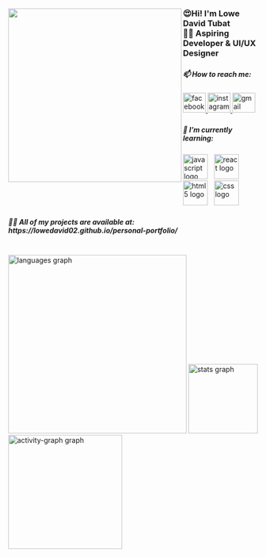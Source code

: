 <h3 align="left"></h3>

###

<img align="left" height="350" src="https://scontent.fmnl42-1.fna.fbcdn.net/v/t39.30808-6/475184438_638442968712450_447477625269461231_n.jpg?_nc_cat=101&ccb=1-7&_nc_sid=a5f93a&_nc_eui2=AeH1djyxaDI1ufjcnc-oA3Z5EcaRlXP4SYcRxpGVc_hJhyYoKQNqxMBbKeHnaOl0B5TIRHWr6_n-fuqPr8JzKR_7&_nc_ohc=Ca7Nl6yjxdoQ7kNvwFLSvOh&_nc_oc=AdmwNo9zb2M2nuKAVk_MjKZvnUCmbLeRehkYwUiJfktRy7NHh4CyNYyDE1OCtpAHyKk&_nc_zt=23&_nc_ht=scontent.fmnl42-1.fna&_nc_gid=h3KWIlpqBsS7P9z6HGEs6Q&oh=00_AfWWUOvccvw0croz4abLB8o0iBpkXpGqbwumNvLnCcWqlA&oe=689AD260"  />

###

<h3 align="left">😍Hi! I'm Lowe David Tubat<br>👩‍💻 Aspiring Developer & UI/UX Designer</h3>

###

<h5 align="left">📫 How to reach me:</h5>

###

<div align="left">
  <a href="https://web.facebook.com/EldieCetie" target="_blank">
    <img src="https://raw.githubusercontent.com/maurodesouza/profile-readme-generator/master/src/assets/icons/social/facebook/default.svg" width="46" height="40" alt="facebook logo"  />
  </a>
  <a href="@ldct23" target="_blank">
    <img src="https://raw.githubusercontent.com/maurodesouza/profile-readme-generator/master/src/assets/icons/social/instagram/default.svg" width="46" height="40" alt="instagram logo"  />
  </a>
  <a href="lowedavidctubat02@gmail.com" target="_blank">
    <img src="https://raw.githubusercontent.com/maurodesouza/profile-readme-generator/master/src/assets/icons/social/gmail/default.svg" width="46" height="40" alt="gmail logo"  />
  </a>
</div>

###

<h5 align="left">🌱 I’m currently learning:</h5>

###

<div align="left">
  <img src="https://cdn.jsdelivr.net/gh/devicons/devicon/icons/javascript/javascript-original.svg" height="50" alt="javascript logo"  />
  <img width="5" />
  <img src="https://cdn.jsdelivr.net/gh/devicons/devicon/icons/react/react-original.svg" height="50" alt="react logo"  />
  <img width="5" />
  <img src="https://cdn.jsdelivr.net/gh/devicons/devicon/icons/html5/html5-original.svg" height="50" alt="html5 logo"  />
  <img width="5" />
  <img src="https://cdn.jsdelivr.net/gh/devicons/devicon/icons/css3/css3-original.svg" height="50" alt="css logo"  />
</div>

###

<h5 align="left">👨‍💻 All of my projects are available at:<br>https://lowedavid02.github.io/personal-portfolio/</h5>

###

<br clear="both">

<div align="left">
  <img src="https://github-readme-stats.vercel.app/api/top-langs?username=LoweDavid02&locale=en&hide_title=false&layout=compact&card_width=320&langs_count=9&theme=onedark&hide_border=false&order=2" height="360" alt="languages graph"  />
  <img src="https://github-readme-stats.vercel.app/api?username=LoweDavid02&hide_title=false&hide_rank=false&show_icons=true&include_all_commits=true&count_private=true&disable_animations=false&theme=radical&locale=en&hide_border=false&order=1" height="140" alt="stats graph"  />
  <img src="https://github-readme-activity-graph.vercel.app/graph?username=LoweDavid02&radius=20&theme=chartreuse-dark&area=true&order=5" height="230" alt="activity-graph graph"  />
</div>

###
